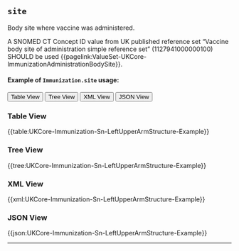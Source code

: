## `site`

Body site where vaccine was administered.

A SNOMED CT Concept ID value from UK published reference set “Vaccine body site of administration simple reference set” (1127941000000100) SHOULD be used {{pagelink:ValueSet-UKCore-ImmunizationAdministrationBodySite}}.

#### Example of `Immunization.site` usage:
<div class="tab">
 <button class="tablinks active" onclick="openTab(event, 'Table View')">Table View</button>
  <button class="tablinks" onclick="openTab(event, 'Tree View')">Tree View</button>
  <button class="tablinks" onclick="openTab(event, 'XML View')">XML View</button>
  <button class="tablinks" onclick="openTab(event, 'JSON View')">JSON View</button>
</div>


<div id="Table View" class="tabcontent" style="display:block">
  <h3>Table View</h3>
{{table:UKCore-Immunization-Sn-LeftUpperArmStructure-Example}}
</div>

<div id="Tree View" class="tabcontent">
  <h3>Tree View</h3>
{{tree:UKCore-Immunization-Sn-LeftUpperArmStructure-Example}}
</div>

<div id="XML View" class="tabcontent">
  <h3>XML View</h3>
{{xml:UKCore-Immunization-Sn-LeftUpperArmStructure-Example}}
</div>

<div id="JSON View" class="tabcontent">
  <h3>JSON View</h3>
{{json:UKCore-Immunization-Sn-LeftUpperArmStructure-Example}}
</div>

---